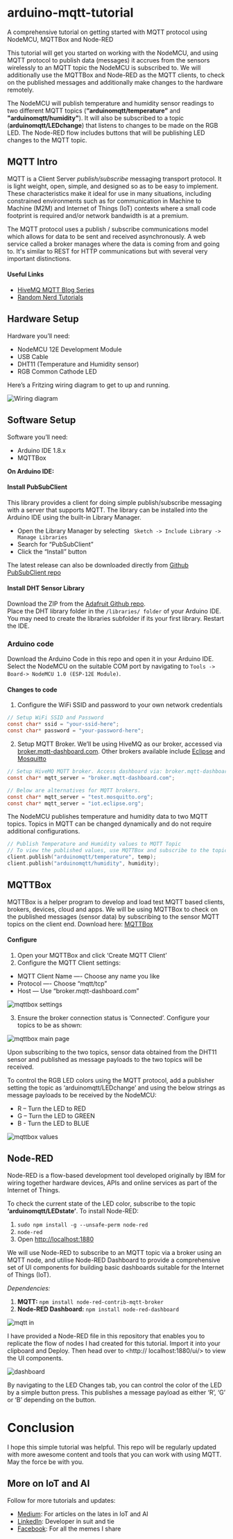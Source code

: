 # arduino-mqtt-tutorial
A comprehensive tutorial on getting started with MQTT protocol using NodeMCU, MQTTBox and Node-RED

This tutorial will get you started on working with the NodeMCU, and using MQTT protocol to publish data (messages) it accrues from the sensors wirelessly to an MQTT topic the NodeMCU is subscribed to.
We will additionally use the MQTTBox and Node-RED as the MQTT clients, to check on the published messages and additionally make changes to the hardware remotely.

The NodeMCU will publish temperature and humidity sensor readings to two different MQTT topics (**“arduinomqtt/temperature”** and **"arduinomqtt/humidity"**). It will also be subscribed to a topic (**arduinomqtt/LEDchange**) that listens to changes to be made on the RGB LED. The Node-RED flow includes buttons that will be publishing LED changes to the MQTT topic. 

## MQTT Intro
MQTT is a Client Server _publish/subscribe_ messaging transport protocol. It is light weight, open, simple, and designed so as to be easy to implement. These characteristics make it ideal for use in many situations, including constrained environments such as for communication in Machine to Machine (M2M) and Internet of Things (IoT) contexts where a small code footprint is required and/or network bandwidth is at a premium.

The MQTT protocol uses a publish / subscribe communications model which allows for data to be sent and received asynchronously. A web service called a broker manages where the data is coming from and going to. It's similar to REST for HTTP communications but with several very important distinctions.

#### Useful Links
* [HiveMQ MQTT Blog Series](https://www.hivemq.com/blog/mqtt-essentials-part-1-introducing-mqtt 'HiveMQ')
* [Random Nerd Tutorials](https://randomnerdtutorials.com/what-is-mqtt-and-how-it-works 'What is MQTT and How It Works | Random Nerd Tutorials')

## Hardware Setup
Hardware you’ll need:
* NodeMCU 12E Development Module
* USB Cable
* DHT11 (Temperature and Humidity sensor)
* RGB Common Cathode LED

Here’s a Fritzing wiring diagram to get to up and running.

![Wiring diagram](https://user-images.githubusercontent.com/14905480/35628569-5fded738-06ad-11e8-9ff1-64dfc0bea10e.jpg)

## Software Setup
Software you’ll need:
* Arduino IDE 1.8.x
* MQTTBox

**On Arduino IDE:**
#### Install PubSubClient
This library provides a client for doing simple publish/subscribe messaging with a server that supports MQTT. The library can be installed into the Arduino IDE using the built-in Library Manager.
- Open the Library Manager by selecting ` Sketch -> Include Library -> Manage Libraries`
- Search for “PubSubClient”
- Click the “Install” button

The latest release can also be downloaded directly from [Github PubSubClient repo]( https://github.com/knolleary/pubsubclient/releases/latest 'PubSubClient')
#### Install DHT Sensor Library
Download the ZIP from the [Adafruit Github repo]( https://github.com/adafruit/DHT-sensor-library 'DHT Sensor').  
Place the DHT library folder in the `/libraries/ folder` of your Arduino IDE. You may need to create the libraries subfolder if its your first library. Restart the IDE.

### Arduino code
Download the Arduino Code in this repo and open it in your Arduino IDE.
Select the NodeMCU on the suitable COM port by navigating to `Tools -> Board-> NodeMCU 1.0 (ESP-12E Module)`.

#### Changes to code
1. Configure the WiFi SSID and password to your own network credentials
```c
// Setup WiFi SSID and Password
const char* ssid = "your-ssid-here";
const char* password = "your-password-here";
```
2. Setup MQTT Broker. We’ll be using HiveMQ as our broker, accessed via [broker.mqtt-dashboard.com]( broker.mqtt-dashboard.com). Other brokers available include [Eclipse](iot.eclipse.org) and [Mosquitto](test.mosquitto.org)
```c
// Setup HiveMQ MQTT broker. Access dashboard via: broker.mqtt-dashboard.com
const char* mqtt_server = "broker.mqtt-dashboard.com";

// Below are alternatives for MQTT brokers.
const char* mqtt_server = "test.mosquitto.org";
const char* mqtt_server = "iot.eclipse.org";

```

The NodeMCU publishes temperature and humidity data to two MQTT topics. Topics in MQTT can be changed dynamically and do not require additional configurations.
```c
// Publish Temperature and Humidity values to MQTT Topic
// To view the published values, use MQTTBox and subscribe to the topics after setting up the broker credentials
client.publish("arduinomqtt/temperature", temp);
client.publish("arduinomqtt/humidity", humidity);
```

## MQTTBox
MQTTBox is a helper program to develop and load test MQTT based clients, brokers, devices, cloud and apps. We will be using MQTTBox to check on the published messages (sensor data) by subscribing to the sensor MQTT topics on the client end. 
Download here: [MQTTBox]( http://workswithweb.com/html/mqttbox/downloads.html 'MQTTBox')
#### Configure
1. Open your MQTTBox and click ‘Create MQTT Client’
2. Configure the MQTT Client settings:
* MQTT Client Name —- Choose any name you like
* Protocol —- Choose “mqtt/tcp”
* Host — Use “broker.mqtt-dashboard.com”

![mqttbox settings](https://user-images.githubusercontent.com/14905480/35629639-2d7dab7c-06b0-11e8-9346-69ae984bc064.PNG)

3. Ensure the broker connection status is ‘Connected’. Configure your topics to be as shown:

![mqttbox main page](https://user-images.githubusercontent.com/14905480/35629675-487c857e-06b0-11e8-8c76-fd6f576db2d8.PNG)

Upon subscribing to the two topics, sensor data obtained from the DHT11 sensor and published as message payloads to the two topics will be received.

To control the RGB LED colors using the MQTT protocol, add a publisher setting the topic as ‘arduinomqtt/LEDchange’ and using the below strings as message payloads to be received by the NodeMCU:
*	R – Turn the LED to RED
*	G – Turn the LED to GREEN
*	B - Turn the LED to BLUE

![mqttbox values](https://user-images.githubusercontent.com/14905480/35629691-55fc6ed0-06b0-11e8-9870-028e719bdfa3.PNG)

## Node-RED
Node-RED is a flow-based development tool developed originally by IBM for wiring together hardware devices, APIs and online services as part of the Internet of Things.

To check the current state of the LED color, subscribe to the topic **‘arduinomqtt/LEDstate’**.
To install Node-RED:
1. `sudo npm install -g --unsafe-perm node-red`
2. `node-red`
3. Open <http://localhost:1880>

We will use Node-RED to subscribe to an MQTT topic via a broker using an MQTT node, and utilise Node-RED Dashboard to provide a comprehensive set of UI components for building basic dashboards suitable for the Internet of Things (IoT).

*Dependencies:*
1. **MQTT:** ` npm install node-red-contrib-mqtt-broker `
2. **Node-RED Dashboard:** ` npm install node-red-dashboard `

![mqtt in](https://user-images.githubusercontent.com/14905480/35629653-359cfb5a-06b0-11e8-8baf-62480afe233e.png)

I have provided a Node-RED file in this repository that enables you to replicate the flow of nodes I had created for this tutorial. Import it into your clipboard and Deploy. Then head over to <http:// localhost:1880/ui/> to view the UI components.

![dashboard](https://user-images.githubusercontent.com/14905480/35630172-bb2f19dc-06b1-11e8-8f63-f6ca49ab34cc.png)

By navigating to the LED Changes tab, you can control the color of the LED by a simple button press. This publishes a message payload as either ‘R’, ‘G’ or ‘B’ depending on the button.

# Conclusion
I hope this simple tutorial was helpful. This repo will be regularly updated with more awesome content and tools that you can work with using MQTT.
May the force be with you.

## More on IoT and AI
Follow for more tutorials and updates:
* [Medium]( https://medium.com/@chrisbarsolai 'Medium'): For articles on the lates in IoT and AI
* [LinkedIn]( https://ke.linkedin.com/in/chrisbarsolai 'LinkedIn'): Developer in suit and tie
* [Facebook]( https://www.facebook.com/chris.barso 'Facebook'): For all the memes I share
